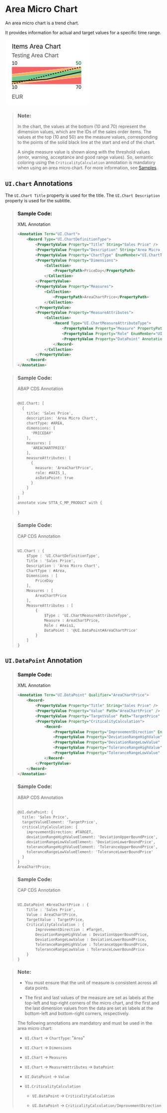 <!-- loio1467f2bc79874281ac152c1e15f133f5 -->

# Area Micro Chart

An area micro chart is a trend chart.

It provides information for actual and target values for a specific time range.

![](images/Area_Micro_Chart_01fe21f.png)

> ### Note:  
> In the chart, the values at the bottom \(10 and 70\) represent the dimension values, which are the IDs of the sales order items. The values at the top \(10 and 50\) are the measure values, corresponding to the points of the solid black line at the start and end of the chart.
> 
> A single measure value is shown along with the threshold values \(error, warning, acceptance and good range values\). So, semantic coloring using the `CriticalityCalculation` annotation is mandatory when using an area micro chart. For more information, see [Samples](https://ui5.sap.com/#/entity/sap.suite.ui.microchart.AreaMicroChart).



<a name="loio1467f2bc79874281ac152c1e15f133f5__section_q2j_v2q_qmb"/>

## `UI.Chart` Annotations

The `UI.Chart Title` property is used for the title. The `UI.Chart Description` property is used for the subtitle.

> ### Sample Code:  
> XML Annotation
> 
> ```xml
> <Annotation Term="UI.Chart">
>     <Record Type="UI.ChartDefinitionType">
>         <PropertyValue Property="Title" String="Sales Price" />
>         <PropertyValue Property="Description" String="Area Micro Chart" />
>         <PropertyValue Property="ChartType" EnumMember="UI.ChartType/Area" />
>         <PropertyValue Property="Dimensions">
>             <Collection>
>                 <PropertyPath>PriceDay</PropertyPath>
>             </Collection>
>         </PropertyValue>
>         <PropertyValue Property="Measures">
>             <Collection>
>                 <PropertyPath>AreaChartPrice</PropertyPath>
>             </Collection>
>         </PropertyValue>
>         <PropertyValue Property="MeasureAttributes">
>             <Collection>
>                 <Record Type="UI.ChartMeasureAttributeType">
>                     <PropertyValue Property="Measure" PropertyPath="AreaChartPrice" />
>                     <PropertyValue Property="Role" EnumMember="UI.ChartMeasureRoleType/Axis1" />
>                     <PropertyValue Property="DataPoint" AnnotationPath="@UI.DataPoint#AreaChartPrice" />
>                 </Record>
>             </Collection>
>         </PropertyValue>
>     </Record>
> </Annotation>
> 
> ```

> ### Sample Code:  
> ABAP CDS Annotation
> 
> ```
> 
> @UI.Chart: [
>   {
>     title: 'Sales Price',
>     description: 'Area Micro Chart',
>     chartType: #AREA,
>     dimensions: [
>       'PRICEDAY'
>     ],
>     measures: [
>       'AREACHARTPRICE'
>     ],
>     measureAttributes: [
>       {
>         measure: 'AreaChartPrice',
>         role: #AXIS_1,
>         asDataPoint: true
>       }
>     ]
>   }
> ]
> annotate view STTA_C_MP_PRODUCT with {
> 
> }
> 
> ```

> ### Sample Code:  
> CAP CDS Annotation
> 
> ```
> 
> UI.Chart : {
>     $Type : 'UI.ChartDefinitionType',
>     Title : 'Sales Price',
>     Description : 'Area Micro Chart',
>     ChartType : #Area,
>     Dimensions : [
>         PriceDay
>     ],
>     Measures : [
>         AreaChartPrice
>     ],
>     MeasureAttributes : [
>         {
>             $Type : 'UI.ChartMeasureAttributeType',
>             Measure : AreaChartPrice,
>             Role : #Axis1,
>             DataPoint : '@UI.DataPoint#AreaChartPrice'
>         }
>     ]
> }
> 
> ```



<a name="loio1467f2bc79874281ac152c1e15f133f5__section_as3_v2q_qmb"/>

## `UI.DataPoint` Annotation

> ### Sample Code:  
> XML Annotation
> 
> ```xml
> <Annotation Term="UI.DataPoint" Qualifier="AreaChartPrice">
>     <Record>
>         <PropertyValue Property="Title" String="Sales Price" />
>         <PropertyValue Property="Value" Path="AreaChartPrice" />
>         <PropertyValue Property="TargetValue" Path="TargetPrice" />
>         <PropertyValue Property="CriticalityCalculation">
>             <Record>
>                 <PropertyValue Property="ImprovementDirection" EnumMember="UI.ImprovementDirectionType/Target" />
>                 <PropertyValue Property="DeviationRangeHighValue" Path="DeviationUpperBoundPrice" />
>                 <PropertyValue Property="DeviationRangeLowValue" Path="DeviationLowerBoundPrice" />
>                 <PropertyValue Property="ToleranceRangeHighValue" Path="ToleranceUpperBoundPrice" />
>                 <PropertyValue Property="ToleranceRangeLowValue" Path="ToleranceLowerBoundPrice" />
>             </Record>
>         </PropertyValue>
>     </Record>
> </Annotation>
> 
> ```

> ### Sample Code:  
> ABAP CDS Annotation
> 
> ```
> 
> @UI.dataPoint: {
>   title: 'Sales Price',
>   targetValueElement: 'TargetPrice',
>   criticalityCalculation: {
>     improvementDirection: #TARGET,
>     deviationRangeHighValueElement: 'DeviationUpperBoundPrice',
>     deviationRangeLowValueElement: 'DeviationLowerBoundPrice',
>     toleranceRangeHighValueElement: 'ToleranceUpperBoundPrice',
>     toleranceRangeLowValueElement: 'ToleranceLowerBoundPrice'
>   }
> }
> AreaChartPrice;
> 
> ```

> ### Sample Code:  
> CAP CDS Annotation
> 
> ```
> 
> UI.DataPoint #AreaChartPrice : {
>     Title : 'Sales Price',
>     Value : AreaChartPrice,
>     TargetValue : TargetPrice,
>     CriticalityCalculation : {
>         ImprovementDirection : #Target,
>         DeviationRangeHighValue : DeviationUpperBoundPrice,
>         DeviationRangeLowValue : DeviationLowerBoundPrice,
>         ToleranceRangeHighValue : ToleranceUpperBoundPrice,
>         ToleranceRangeLowValue : ToleranceLowerBoundPrice
>     }
> }
> 
> ```

> ### Note:  
> -   You must ensure that the unit of measure is consistent across all data points.
> 
> -   The first and last values of the measure are set as labels at the top-left and top-right corners of the micro chart, and the first and the last dimension values from the data are set as labels at the bottom-left and bottom-right corners, respectively.
> 
> 
> The following annotations are mandatory and must be used in the area micro chart:
> 
> -   `UI.Chart` → `ChartType`: "`Area`"
> 
> -   `UI.Chart` → `Dimensions`
> 
> -   `UI.Chart` → `Measures`
> 
> -   `UI.Chart` → `MeasureAttributes` → `DataPoint`
> 
> -   `UI.DataPoint` → `Value`
> 
> -   `UI.CriticalityCalculation`
> 
>     -   `UI.DataPoint` → `CriticalityCalculation`
> 
>     -   `UI.DataPoint` → `CriticalityCalculation/ImprovementDirection`

